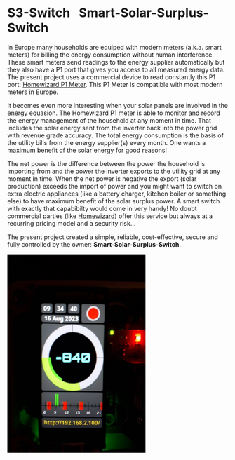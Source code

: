 # S3-Switch &nbsp;&nbsp;Smart-Solar-Surplus-Switch
In Europe many households are equiped with modern meters (a.k.a. smart meters) for billing the energy consumption without human interference. These smart meters send readings to the energy supplier automatically but they also have a P1 port that gives you access to all measured energy data.
The present project uses a commercial device to read constantly this P1 port: [Homewizard P1 Meter](https://www.homewizard.com/p1-meter/). This P1 Meter is compatible with most modern meters in Europe.</br>

It becomes even more interesting when your solar panels are involved in the energy equasion. The Homewizard P1 meter is able to monitor and record the energy management of the household at any moment in time. That includes the solar energy sent from the inverter back into the power grid with revenue grade accuracy. The total energy consumption is the basis of the utility bills from the energy supplier(s) every month. One wants a maximum benefit of the solar energy for good reasons!</br>

The net power is the difference between the power the household is importing from and the power the inverter exports to the utility grid at any moment in time. When the net power is negative the export (solar production) exceeds the import of power and you might want to switch on extra electric appliances (like a battery charger, kitchen boiler or something else) to have maximum benefit of the solar surplus power. A smart switch with exactly that capabibilty would come in very handy! No doubt commercial parties (like [Homewizard](https://www.homewizard.com/energy-plus/)) offer this service but always at a recurring pricing model and a security risk...</br>

The present project created a simple, reliable, cost-effective, secure and fully controlled by the owner: <b>Smart-Solar-Surplus-Switch</b>.</br>


<img src="https://github.com/Berg0162/s3-switch/blob/main/images/093440.jpg" width="315" height="453" ALIGN="left" alt="S3-Switch">

